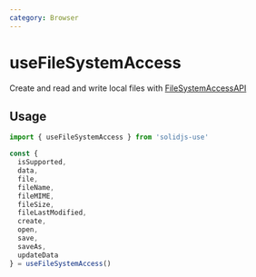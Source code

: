 ```yaml
---
category: Browser
---
```


# useFileSystemAccess

Create and read and write local files with [FileSystemAccessAPI](https://developer.mozilla.org/en-US/docs/Web/API/File_System_Access_API)

## Usage

```ts
import { useFileSystemAccess } from 'solidjs-use'

const {
  isSupported,
  data,
  file,
  fileName,
  fileMIME,
  fileSize,
  fileLastModified,
  create,
  open,
  save,
  saveAs,
  updateData
} = useFileSystemAccess()
```
